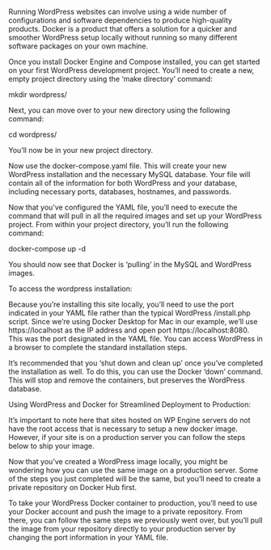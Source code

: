 Running WordPress websites can involve using a wide number of configurations and software dependencies to produce high-quality products.  Docker is a product that offers a solution for a quicker and smoother WordPress setup locally without running so many different software packages on your own machine.

Once you install Docker Engine and Compose installed, you can get started on your first WordPress development project. You’ll need to create a new, empty project directory using the ‘make directory’ command:

mkdir wordpress/

Next, you can move over to your new directory using the following command: 

cd wordpress/

You’ll now be in your new project directory.

Now use the docker-compose.yaml file. This will create your new WordPress installation and the necessary MySQL database. Your file will contain all of the information for both WordPress and your database, including necessary ports, databases, hostnames, and passwords.

Now that you’ve configured the YAML file, you’ll need to execute the command that will pull in all the required images and set up your WordPress project. From within your project directory, you’ll run the following command: 

docker-compose up -d

You should now see that Docker is ‘pulling’ in the MySQL and WordPress images. 

To access the wordpress installation:

Because you’re installing this site locally, you’ll need to use the port indicated in your YAML file rather than the typical WordPress /install.php script. Since we’re using Docker Desktop for Mac in our example, we’ll use https://localhost as the IP address and open port https://localhost:8080. This was the port designated in the YAML file. You can access WordPress in a browser to complete the standard installation steps.

It’s recommended that you ‘shut down and clean up’ once you’ve completed the installation as well. To do this, you can use the Docker ‘down’ command. This will stop and remove the containers, but preserves the WordPress database.


Using WordPress and Docker for Streamlined Deployment to Production:

It’s important to note here that sites hosted on WP Engine servers do not have the root access that is necessary to setup a new docker image. However, if your site is on a production server you can follow the steps below to ship your image.

Now that you’ve created a WordPress image locally, you might be wondering how you can use the same image on a production server. Some of the steps you just completed will be the same, but you’ll need to create a private repository on Docker Hub first. 

To take your WordPress Docker container to production, you’ll need to use your Docker account and push the image to a private repository. From there, you can follow the same steps we previously went over, but you’ll pull the image from your repository directly to your production server by changing the port information in your YAML file. 
